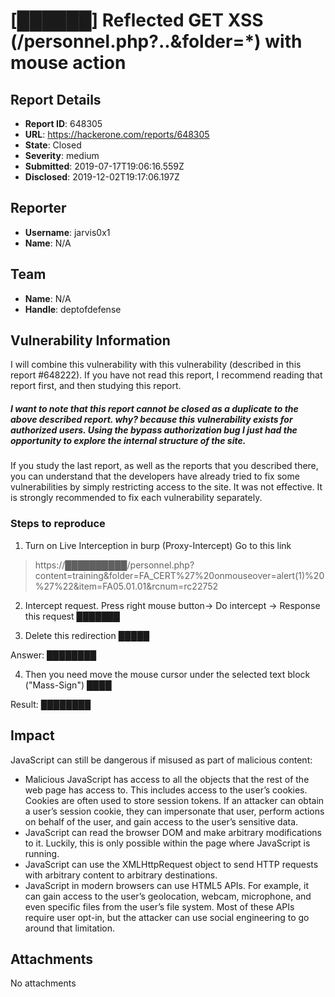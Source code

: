 # [██████] Reflected GET XSS (/personnel.php?..&folder=*) with mouse action

## Report Details
- **Report ID**: 648305
- **URL**: https://hackerone.com/reports/648305
- **State**: Closed
- **Severity**: medium
- **Submitted**: 2019-07-17T19:06:16.559Z
- **Disclosed**: 2019-12-02T19:17:06.197Z

## Reporter
- **Username**: jarvis0x1
- **Name**: N/A

## Team
- **Name**: N/A
- **Handle**: deptofdefense

## Vulnerability Information
I will combine this vulnerability with this vulnerability (described in this report #648222). If you have not read this report, I recommend reading that report first, and then studying this report.

##### I want to note that this report cannot be closed as a duplicate to the above described report. why? because this vulnerability exists for authorized users. Using the bypass authorization bug I just had the opportunity to explore the internal structure of the site.

If you study the last report, as well as the reports that you described there, you can understand that the developers have already tried to fix some vulnerabilities by simply restricting access to the site. It was not effective. It is strongly recommended to fix each vulnerability separately.

### Steps to reproduce

1) Turn on Live Interception in burp (Proxy-Intercept) Go to this link
> https://██████████/personnel.php?content=training&folder=FA_CERT%27%20onmouseover=alert(1)%20%27%22&item=FA05.01.01&rcnum=rc22752

2) Intercept request. Press right mouse button-> Do intercept -> Response this request
███████

3) Delete this redirection
█████

Answer:
████████

4) Then you need move the mouse cursor under the selected text block ("Mass-Sign")
████

Result:
████████

## Impact

JavaScript can still be dangerous if misused as part of malicious content:

-  Malicious JavaScript has access to all the objects that the rest of the web page has access to. This includes access to the user’s cookies. Cookies are often used to store session tokens. If an attacker can obtain a user’s session cookie, they can impersonate that user, perform actions on behalf of the user, and gain access to the user’s sensitive data.
- JavaScript can read the browser DOM and make arbitrary modifications to it. Luckily, this is only possible within the page where JavaScript is running.
- JavaScript can use the XMLHttpRequest object to send HTTP requests with arbitrary content to arbitrary destinations.
- JavaScript in modern browsers can use HTML5 APIs. For example, it can gain access to the user’s geolocation, webcam, microphone, and even specific files from the user’s file system. Most of these APIs require user opt-in, but the attacker can use social engineering to go around that limitation.

## Attachments
No attachments
